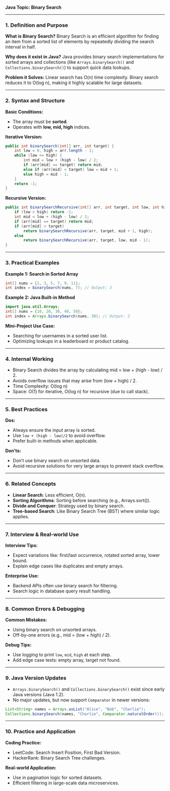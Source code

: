 **Java Topic: Binary Search**

---

### 1. Definition and Purpose

**What is Binary Search?** Binary Search is an efficient algorithm for finding an item from a sorted list of elements by repeatedly dividing the search interval in half.

**Why does it exist in Java?** Java provides binary search implementations for sorted arrays and collections (like `Arrays.binarySearch()` and `Collections.binarySearch()`) to support quick data lookups.

**Problem it Solves:** Linear search has O(n) time complexity. Binary search reduces it to O(log n), making it highly scalable for large datasets.

---

### 2. Syntax and Structure

**Basic Conditions:**

- The array must be **sorted**.
- Operates with **low, mid, high** indices.

**Iterative Version:**

```java
public int binarySearch(int[] arr, int target) {
    int low = 0, high = arr.length - 1;
    while (low <= high) {
        int mid = low + (high - low) / 2;
        if (arr[mid] == target) return mid;
        else if (arr[mid] < target) low = mid + 1;
        else high = mid - 1;
    }
    return -1;
}
```

**Recursive Version:**

```java
public int binarySearchRecursive(int[] arr, int target, int low, int high) {
    if (low > high) return -1;
    int mid = low + (high - low) / 2;
    if (arr[mid] == target) return mid;
    if (arr[mid] < target)
        return binarySearchRecursive(arr, target, mid + 1, high);
    else
        return binarySearchRecursive(arr, target, low, mid - 1);
}
```

---

### 3. Practical Examples

**Example 1: Search in Sorted Array**

```java
int[] nums = {1, 3, 5, 7, 9, 11};
int index = binarySearch(nums, 7); // Output: 3
```

**Example 2: Java Built-in Method**

```java
import java.util.Arrays;
int[] nums = {10, 20, 30, 40, 50};
int index = Arrays.binarySearch(nums, 30); // Output: 2
```

**Mini-Project Use Case:**

- Searching for usernames in a sorted user list.
- Optimizing lookups in a leaderboard or product catalog.

---

### 4. Internal Working

- Binary Search divides the array by calculating mid = low + (high - low) / 2.
- Avoids overflow issues that may arise from (low + high) / 2.
- Time Complexity: O(log n)
- Space: O(1) for iterative, O(log n) for recursive (due to call stack).

---

### 5. Best Practices

**Dos:**

- Always ensure the input array is sorted.
- Use `low + (high - low)/2` to avoid overflow.
- Prefer built-in methods when applicable.

**Don'ts:**

- Don’t use binary search on unsorted data.
- Avoid recursive solutions for very large arrays to prevent stack overflow.

---

### 6. Related Concepts

- **Linear Search**: Less efficient, O(n).
- **Sorting Algorithms**: Sorting before searching (e.g., Arrays.sort()).
- **Divide and Conquer**: Strategy used by binary search.
- **Tree-based Search**: Like Binary Search Tree (BST) where similar logic applies.

---

### 7. Interview & Real-world Use

**Interview Tips:**

- Expect variations like: first/last occurrence, rotated sorted array, lower bound.
- Explain edge cases like duplicates and empty arrays.

**Enterprise Use:**

- Backend APIs often use binary search for filtering.
- Search logic in database query result handling.

---

### 8. Common Errors & Debugging

**Common Mistakes:**

- Using binary search on unsorted arrays.
- Off-by-one errors (e.g., mid = (low + high) / 2).

**Debug Tips:**

- Use logging to print `low`, `mid`, `high` at each step.
- Add edge case tests: empty array, target not found.

---

### 9. Java Version Updates

- `Arrays.binarySearch()` and `Collections.binarySearch()` exist since early Java versions (Java 1.2).
- No major updates, but now support `Comparator` in newer versions:

```java
List<String> names = Arrays.asList("Alice", "Bob", "Charlie");
Collections.binarySearch(names, "Charlie", Comparator.naturalOrder());
```

---

### 10. Practice and Application

**Coding Practice:**

- LeetCode: Search Insert Position, First Bad Version.
- HackerRank: Binary Search Tree challenges.

**Real-world Application:**

- Use in pagination logic for sorted datasets.
- Efficient filtering in large-scale data microservices.

